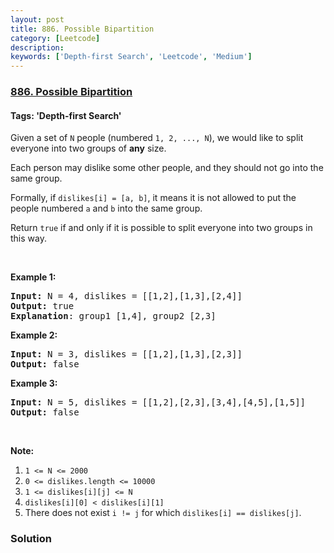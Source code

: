 ```yaml
---
layout: post
title: 886. Possible Bipartition
category: [Leetcode]
description: 
keywords: ['Depth-first Search', 'Leetcode', 'Medium']
---
```

### [886. Possible Bipartition](https://leetcode.com/problems/possible-bipartition)

#### Tags: 'Depth-first Search'

<div class="content__u3I1 question-content__JfgR"><div><p>Given a set of <code>N</code> people (numbered <code>1, 2, ..., N</code>), we would like to split everyone into two groups of <strong>any</strong> size.</p>
<p>Each person may dislike some other people, and they should not go into the same group. </p>
<p>Formally, if <code>dislikes[i] = [a, b]</code>, it means it is not allowed to put the people numbered <code>a</code> and <code>b</code> into the same group.</p>
<p>Return <code>true</code> if and only if it is possible to split everyone into two groups in this way.</p>
<p> </p>
<div>
<div>
<ol>
</ol>
</div>
</div>
<div>
<p><strong>Example 1:</strong></p>
<pre><strong>Input: </strong>N = <span id="example-input-1-1">4</span>, dislikes = <span id="example-input-1-2">[[1,2],[1,3],[2,4]]</span>
<strong>Output: </strong><span id="example-output-1">true</span>
<strong>Explanation</strong>: group1 [1,4], group2 [2,3]
</pre>
<div>
<p><strong>Example 2:</strong></p>
<pre><strong>Input: </strong>N = <span id="example-input-2-1">3</span>, dislikes = <span id="example-input-2-2">[[1,2],[1,3],[2,3]]</span>
<strong>Output: </strong><span id="example-output-2">false</span>
</pre>
<div>
<p><strong>Example 3:</strong></p>
<pre><strong>Input: </strong>N = <span id="example-input-3-1">5</span>, dislikes = <span id="example-input-3-2">[[1,2],[2,3],[3,4],[4,5],[1,5]]</span>
<strong>Output: </strong><span id="example-output-3">false</span>
</pre>
<p> </p>
<p><strong>Note:</strong></p>
<ol>
<li><code>1 &lt;= N &lt;= 2000</code></li>
<li><code>0 &lt;= dislikes.length &lt;= 10000</code></li>
<li><code>1 &lt;= dislikes[i][j] &lt;= N</code></li>
<li><code>dislikes[i][0] &lt; dislikes[i][1]</code></li>
<li>There does not exist <code>i != j</code> for which <code>dislikes[i] == dislikes[j]</code>.</li>
</ol>
</div>
</div>
</div>
</div></div>

### Solution
